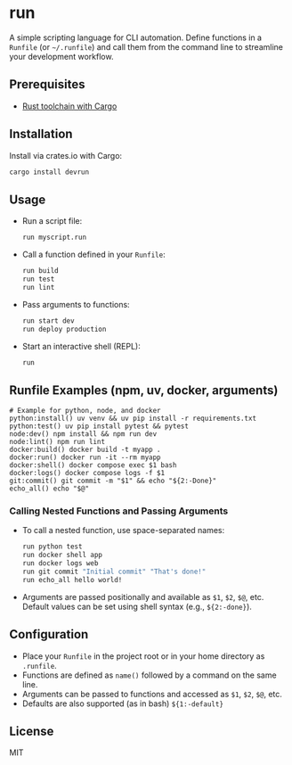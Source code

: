 # run

A simple scripting language for CLI automation. Define functions in a `Runfile` (or `~/.runfile`) and call them from the command line to streamline your development workflow.

## Prerequisites

- [Rust toolchain with Cargo](https://doc.rust-lang.org/cargo/getting-started/installation.html)

## Installation

Install via crates.io with Cargo:

```sh
cargo install devrun
```

## Usage

- Run a script file:
  ```sh
  run myscript.run
  ```
- Call a function defined in your `Runfile`:
  ```sh
  run build
  run test
  run lint
  ```
- Pass arguments to functions:
  ```sh
  run start dev
  run deploy production
  ```
- Start an interactive shell (REPL):
  ```sh
  run
  ```

## Runfile Examples (npm, uv, docker, arguments)

```runfile
# Example for python, node, and docker
python:install() uv venv && uv pip install -r requirements.txt
python:test() uv pip install pytest && pytest
node:dev() npm install && npm run dev
node:lint() npm run lint
docker:build() docker build -t myapp .
docker:run() docker run -it --rm myapp
docker:shell() docker compose exec $1 bash
docker:logs() docker compose logs -f $1
git:commit() git commit -m "$1" && echo "${2:-Done}"
echo_all() echo "$@"
```

### Calling Nested Functions and Passing Arguments

- To call a nested function, use space-separated names:
  ```sh
  run python test
  run docker shell app
  run docker logs web
  run git commit "Initial commit" "That's done!"
  run echo_all hello world!
  ```
- Arguments are passed positionally and available as `$1`, `$2`, `$@`, etc. Default values can be set using shell syntax (e.g., `${2:-done}`).

## Configuration

- Place your `Runfile` in the project root or in your home directory as `.runfile`.
- Functions are defined as `name()` followed by a command on the same line.
- Arguments can be passed to functions and accessed as `$1`, `$2`, `$@`, etc.
- Defaults are also supported (as in bash) `${1:-default}`

## License

MIT
